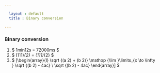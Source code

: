 ```yaml
---

  layout : default
  title : Binary conversion

---
```



### Binary conversion
1. $ 1min12s = 72000ms  $
7. $ (111)_{2} = (111)_{2}   $
8. $ [\begin{array}{l} \sqrt {(a 2) + (b 2)} \mathop {\lim }\limits_{x \to \infty } \sqrt {(b 2) - 4ac} \ \sqrt {(b 2) - 4ac} \end{array}] $


